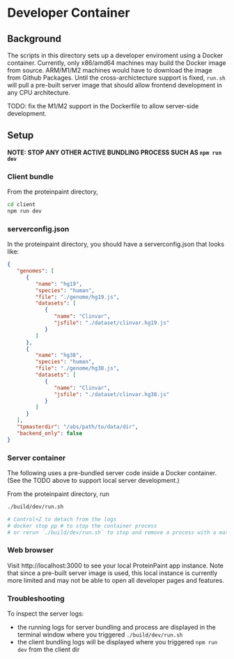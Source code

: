 # Developer Container

## Background

The scripts in this directory sets up a developer enviroment using a Docker container.
Currently, only x86/amd64 machines may build the Docker image from source.
ARM/M1/M2 machines would have to download the image from Github Packages. Until the
cross-archictecture support is fixed, `run.sh` will pull a pre-built server image
that should allow frontend development in any CPU architecture. 

TODO: fix the M1/M2 support in the Dockerfile to allow server-side development.

## Setup

**NOTE: STOP ANY OTHER ACTIVE BUNDLING PROCESS SUCH AS `npm run dev`**

### Client bundle

From the proteinpaint directory,

```bash
cd client
npm run dev
```

### serverconfig.json

In the proteinpaint directory, you should have a serverconfig.json that looks like:

```json
{
   "genomes": [
      {
         "name": "hg19",
         "species": "human",
         "file": "./genome/hg19.js",
         "datasets": [
            {
               "name": "Clinvar",
               "jsfile": "./dataset/clinvar.hg19.js"
            }
         ]
      },
      {
         "name": "hg38",
         "species": "human",
         "file": "./genome/hg38.js",
         "datasets": [
            {
               "name": "Clinvar",
               "jsfile": "./dataset/clinvar.hg38.js"
            }
         ]
      }
   ],
   "tpmasterdir": "/abs/path/to/data/dir",
   "backend_only": false
} 
```

### Server container

The following uses a pre-bundled server code inside a Docker container. (See the
TODO above to support local server development.)

From the proteinpaint directory, run

```bash
./build/dev/run.sh

# Control+Z to detach from the logs
# docker stop pp # to stop the container process
# or rerun `./build/dev/run.sh` to stop and remove a process with a matching name
```

### Web browser

Visit http://localhost:3000 to see your local ProteinPaint app instance. Note that
since a pre-built server image is used, this local instance is currently more limited
and may not be able to open all developer pages and features.

### Troubleshooting

To inspect the server logs:
- the running logs for server bundling and process are displayed in the terminal window where you triggered `./build/dev/run.sh`
- the client bundling logs will be displayed where you triggered `npm run dev` from the client dir 
